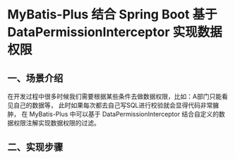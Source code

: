 # MyBatis-Plus 结合 Spring Boot 基于 DataPermissionInterceptor 实现数据权限

## 一、场景介绍

在开发过程中很多时候我们需要根据某些条件去做数据权限，比如：A部门只能看见自己的数据等， 此时如果每次都去自己写SQL进行校验就会显得代码非常臃肿，
在 MyBatis-Plus 中可以基于 DataPermissionInterceptor 结合自定义的数据权限注解实现数据权限的过滤。

## 二、实现步骤

